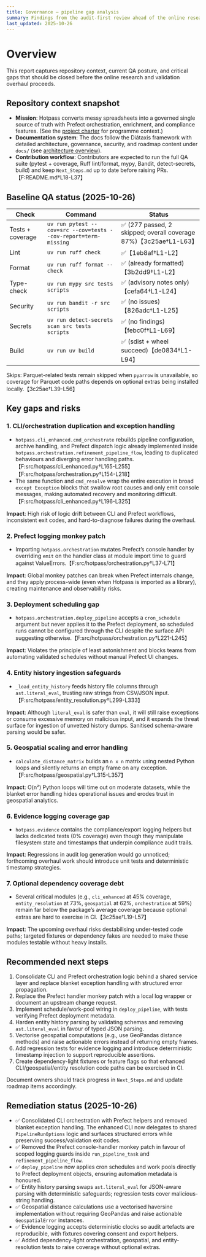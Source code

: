 ```yaml
---
title: Governance — pipeline gap analysis
summary: Findings from the audit-first review ahead of the online research and validation overhaul.
last_updated: 2025-10-26
---
```


# Overview

This report captures repository context, current QA posture, and critical gaps that should be closed before the online research and validation overhaul proceeds.

## Repository context snapshot

- **Mission**: Hotpass converts messy spreadsheets into a governed single source of truth with Prefect orchestration, enrichment, and compliance features. (See the [project charter](project-charter.md) for programme context.)
- **Documentation system**: The docs follow the Diátaxis framework with detailed architecture, governance, security, and roadmap content under `docs/` (see [architecture overview](../explanations/architecture.md)).
- **Contribution workflow**: Contributors are expected to run the full QA suite (pytest + coverage, Ruff lint/format, mypy, Bandit, detect-secrets, build) and keep `Next_Steps.md` up to date before raising PRs.【F:README.md†L18-L37】

## Baseline QA status (2025-10-26)

| Check            | Command                                                         | Status                                                            |
| ---------------- | --------------------------------------------------------------- | ----------------------------------------------------------------- |
| Tests + coverage | `uv run pytest --cov=src --cov=tests --cov-report=term-missing` | ✅ (277 passed, 2 skipped; overall coverage 87%)【3c25ae†L1-L63】 |
| Lint             | `uv run ruff check`                                             | ✅【1eb8af†L1-L2】                                                |
| Format           | `uv run ruff format --check`                                    | ✅ (already formatted)【3b2dd9†L1-L2】                            |
| Type-check       | `uv run mypy src tests scripts`                                 | ✅ (advisory notes only)【cefa64†L1-L24】                         |
| Security         | `uv run bandit -r src scripts`                                  | ✅ (no issues)【826adc†L1-L25】                                   |
| Secrets          | `uv run detect-secrets scan src tests scripts`                  | ✅ (no findings)【febc0f†L1-L69】                                 |
| Build            | `uv run uv build`                                               | ✅ (sdist + wheel succeed)【de0834†L1-L94】                       |

Skips: Parquet-related tests remain skipped when `pyarrow` is unavailable, so coverage for Parquet code paths depends on optional extras being installed locally.【3c25ae†L39-L56】

## Key gaps and risks

### 1. CLI/orchestration duplication and exception handling

- `hotpass.cli_enhanced.cmd_orchestrate` rebuilds pipeline configuration, archive handling, and Prefect dispatch logic already implemented inside `hotpass.orchestration.refinement_pipeline_flow`, leading to duplicated behaviours and diverging error handling paths.【F:src/hotpass/cli_enhanced.py†L165-L255】【F:src/hotpass/orchestration.py†L154-L218】
- The same function and `cmd_resolve` wrap the entire execution in broad `except Exception` blocks that swallow root causes and only emit console messages, making automated recovery and monitoring difficult.【F:src/hotpass/cli_enhanced.py†L196-L325】

**Impact**: High risk of logic drift between CLI and Prefect workflows, inconsistent exit codes, and hard-to-diagnose failures during the overhaul.

### 2. Prefect logging monkey patch

- Importing `hotpass.orchestration` mutates Prefect’s console handler by overriding `emit` on the handler class at module import time to guard against ValueErrors.【F:src/hotpass/orchestration.py†L37-L71】

**Impact**: Global monkey patches can break when Prefect internals change, and they apply process-wide (even when Hotpass is imported as a library), creating maintenance and observability risks.

### 3. Deployment scheduling gap

- `hotpass.orchestration.deploy_pipeline` accepts a `cron_schedule` argument but never applies it to the Prefect deployment, so scheduled runs cannot be configured through the CLI despite the surface API suggesting otherwise.【F:src/hotpass/orchestration.py†L221-L245】

**Impact**: Violates the principle of least astonishment and blocks teams from automating validated schedules without manual Prefect UI changes.

### 4. Entity history ingestion safeguards

- `_load_entity_history` feeds history file columns through `ast.literal_eval`, trusting raw strings from CSV/JSON input.【F:src/hotpass/entity_resolution.py†L299-L333】

**Impact**: Although `literal_eval` is safer than `eval`, it will still raise exceptions or consume excessive memory on malicious input, and it expands the threat surface for ingestion of unvetted history dumps. Sanitised schema-aware parsing would be safer.

### 5. Geospatial scaling and error handling

- `calculate_distance_matrix` builds an `n x n` matrix using nested Python loops and silently returns an empty frame on any exception.【F:src/hotpass/geospatial.py†L315-L357】

**Impact**: O(n²) Python loops will time out on moderate datasets, while the blanket error handling hides operational issues and erodes trust in geospatial analytics.

### 6. Evidence logging coverage gap

- `hotpass.evidence` contains the compliance/export logging helpers but lacks dedicated tests (0% coverage) even though they manipulate filesystem state and timestamps that underpin compliance audit trails.

**Impact**: Regressions in audit log generation would go unnoticed; forthcoming overhaul work should introduce unit tests and deterministic timestamp strategies.

### 7. Optional dependency coverage debt

- Several critical modules (e.g., `cli_enhanced` at 45% coverage, `entity_resolution` at 73%, `geospatial` at 62%, `orchestration` at 59%) remain far below the package’s average coverage because optional extras are hard to exercise in CI.【3c25ae†L19-L57】

**Impact**: The upcoming overhaul risks destabilising under-tested code paths; targeted fixtures or dependency fakes are needed to make these modules testable without heavy installs.

## Recommended next steps

1. Consolidate CLI and Prefect orchestration logic behind a shared service layer and replace blanket exception handling with structured error propagation.
2. Replace the Prefect handler monkey patch with a local log wrapper or document an upstream change request.
3. Implement schedule/work-pool wiring in `deploy_pipeline`, with tests verifying Prefect deployment metadata.
4. Harden entity history parsing by validating schemas and removing `ast.literal_eval` in favour of typed JSON parsing.
5. Vectorise geospatial computations (e.g., use GeoPandas distance methods) and raise actionable errors instead of returning empty frames.
6. Add regression tests for evidence logging and introduce deterministic timestamp injection to support reproducible assertions.
7. Create dependency-light fixtures or feature flags so that enhanced CLI/geospatial/entity resolution code paths can be exercised in CI.

Document owners should track progress in `Next_Steps.md` and update roadmap items accordingly.

## Remediation status (2025-10-26)

- ✅ Consolidated CLI orchestration with Prefect helpers and removed blanket exception handling. The enhanced CLI now delegates to shared `PipelineRunOptions` logic and surfaces structured errors while preserving success/validation exit codes.
- ✅ Removed the Prefect console-handler monkey patch in favour of scoped logging guards inside `run_pipeline_task` and `refinement_pipeline_flow`.
- ✅ `deploy_pipeline` now applies cron schedules and work pools directly to Prefect deployment objects, ensuring automation metadata is honoured.
- ✅ Entity history parsing swaps `ast.literal_eval` for JSON-aware parsing with deterministic safeguards; regression tests cover malicious-string handling.
- ✅ Geospatial distance calculations use a vectorised haversine implementation without requiring GeoPandas and raise actionable `GeospatialError` instances.
- ✅ Evidence logging accepts deterministic clocks so audit artefacts are reproducible, with fixtures covering consent and export helpers.
- ✅ Added dependency-light orchestration, geospatial, and entity-resolution tests to raise coverage without optional extras.
